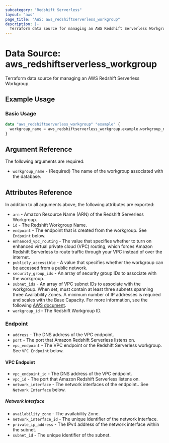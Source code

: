 ```yaml
---
subcategory: "Redshift Serverless"
layout: "aws"
page_title: "AWS: aws_redshiftserverless_workgroup"
description: |-
  Terraform data source for managing an AWS Redshift Serverless Workgroup.
---
```


# Data Source: aws_redshiftserverless_workgroup

Terraform data source for managing an AWS Redshift Serverless Workgroup.

## Example Usage

### Basic Usage

```terraform
data "aws_redshiftserverless_workgroup" "example" {
  workgroup_name = aws_redshiftserverless_workgroup.example.workgroup_name
}
```

## Argument Reference

The following arguments are required:

* `workgroup_name` - (Required) The name of the workgroup associated with the database.

## Attributes Reference

In addition to all arguments above, the following attributes are exported:

* `arn` - Amazon Resource Name (ARN) of the Redshift Serverless Workgroup.
* `id` - The Redshift Workgroup Name.
* `endpoint` - The endpoint that is created from the workgroup. See `Endpoint` below.
* `enhanced_vpc_routing` - The value that specifies whether to turn on enhanced virtual private cloud (VPC) routing, which forces Amazon Redshift Serverless to route traffic through your VPC instead of over the internet.
* `publicly_accessible` - A value that specifies whether the workgroup can be accessed from a public network.
* `security_group_ids` - An array of security group IDs to associate with the workgroup.
* `subnet_ids` - An array of VPC subnet IDs to associate with the workgroup. When set, must contain at least three subnets spanning three Availability Zones. A minimum number of IP addresses is required and scales with the Base Capacity. For more information, see the following [AWS document](https://docs.aws.amazon.com/redshift/latest/mgmt/serverless-known-issues.html).
* `workgroup_id` - The Redshift Workgroup ID.

### Endpoint

* `address` - The DNS address of the VPC endpoint.
* `port` - The port that Amazon Redshift Serverless listens on.
* `vpc_endpoint` - The VPC endpoint or the Redshift Serverless workgroup. See `VPC Endpoint` below.

#### VPC Endpoint

* `vpc_endpoint_id` - The DNS address of the VPC endpoint.
* `vpc_id` - The port that Amazon Redshift Serverless listens on.
* `network_interface` - The network interfaces of the endpoint.. See `Network Interface` below.

##### Network Interface

* `availability_zone` - The availability Zone.
* `network_interface_id` - The unique identifier of the network interface.
* `private_ip_address` - The IPv4 address of the network interface within the subnet.
* `subnet_id` - The unique identifier of the subnet.

<!-- cache-key: cdktf-0.17.0-pre.15 input-14a078201be5e07a60a01f0cbc0f841faaa4d4b680b133f1a3bc063f85c21aaf -->